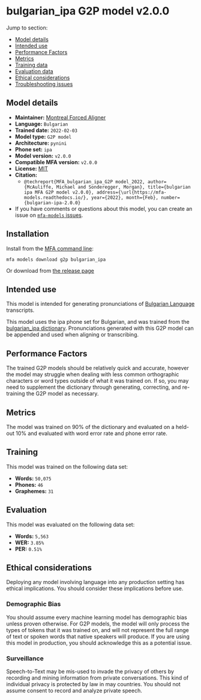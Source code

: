 
# bulgarian_ipa G2P model v2.0.0

Jump to section:

- [Model details](#model-details)
- [Intended use](#intended-use)
- [Performance Factors](#performance-factors)
- [Metrics](#metrics)
- [Training data](#training-data)
- [Evaluation data](#evaluation-data)
- [Ethical considerations](#ethical-considerations)
- [Troubleshooting issues](#troubleshooting-issues)

## Model details

- **Maintainer:** [Montreal Forced Aligner](https://montreal-forced-aligner.readthedocs.io/)
- **Language:** `Bulgarian`
- **Trained date:** `2022-02-03`
- **Model type:** `G2P model`
- **Architecture:** `pynini`
- **Phone set:** `ipa`
- **Model version:** `v2.0.0`
- **Compatible MFA version:** `v2.0.0`
- **License:** [MIT](https://github.com/MontrealCorpusTools/mfa-models/tree/main/g2p/bulgarian/ipa/v2.0.0/LICENSE)
- **Citation:**
  - `@techreport{MFA_bulgarian_ipa_G2P model_2022, author={McAuliffe, Michael and Sonderegger, Morgan}, title={bulgarian ipa MFA G2P model v2.0.0}, address={\url{https://mfa-models.readthedocs.io/}, year={2022}, month={Feb}, number={bulgarian-ipa-2.0.0}`
- If you have comments or questions about this model, you can create an issue on [`mfa-models` issues](https://github.com/MontrealCorpusTools/mfa-models/issues).

## Installation

Install from the [MFA command line](https://montreal-forced-aligner.readthedocs.io/en/latest/user_guide/models/index.html):

```
mfa models download g2p bulgarian_ipa
```

Or download from [the release page](https://github.com/MontrealCorpusTools/mfa-models/releases/tag/g2p-bulgarian_ipa-v2.0.0)

## Intended use

This model is intended for generating pronunciations of [Bulgarian Language](https://en.wikipedia.org/wiki/Bulgarian_language) transcripts.

This model uses the ipa phone set for Bulgarian, and was trained from the [bulgarian_ipa dictionary](https://github.com/MontrealCorpusTools/mfa-models/blob/main/dictionary/bulgarian_ipa.dict).
Pronunciations generated with this G2P model can be appended and used when aligning or transcribing.

## Performance Factors

The trained G2P models should be relatively quick and accurate, however the model may struggle when dealing with less common orthographic characters or word types outside of what it was trained on.
If so, you may need to supplement the dictionary through generating, correcting, and re-training the G2P model as necessary.

## Metrics

The model was trained on 90% of the dictionary and evaluated on a held-out 10% and evaluated with word error rate and phone error rate.

## Training

This model was trained on the following data set:


* **Words:** `50,075`
* **Phones:** `46`
* **Graphemes:** `31`

## Evaluation

This model was evaluated on the following data set:


* **Words:** `5,563`
* **WER:** `3.85%`
* **PER:** `0.51%`

## Ethical considerations

Deploying any model involving language into any production setting has ethical implications. You should consider these implications before use.

### Demographic Bias

You should assume every machine learning model has demographic bias unless proven otherwise.
For G2P models, the model will only process the types of tokens that it was trained on, and will not represent the full range of text or spoken words that
native speakers will produce.
If you are using this model in production, you should acknowledge this as a potential issue.

### Surveillance

Speech-to-Text may be mis-used to invade the privacy of others by recording and mining information from private conversations.
This kind of individual privacy is protected by law in may countries.
You should not assume consent to record and analyze private speech.
